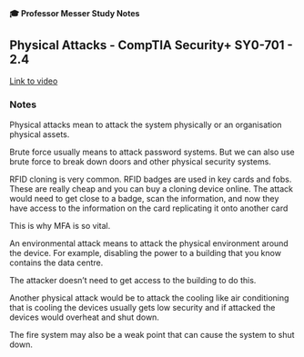 #### 🎓 Professor Messer Study Notes

## Physical Attacks - CompTIA Security+ SY0-701 - 2.4

[Link to video](https://youtu.be/oIpOuTX2HRs?si=t9oLZQZfYwlVmTax)

### Notes

Physical attacks mean to attack the system physically or an organisation physical assets.

Brute force usually means to attack password systems. But we can also use brute force to break down doors and other physical security systems.

RFID cloning is very common. RFID badges are used in key cards and fobs. These are really cheap and you can buy a cloning device online. The attack would need to get close to a badge, scan the information, and now they have access to the information on the card replicating it onto another card 

This is why MFA is so vital.

An environmental attack means to attack the physical environment around the device. For example, disabling the power to a building that you know contains the data centre.

The attacker doesn’t need to get access to the building to do this.

Another physical attack would be to attack the cooling like air conditioning that is cooling the devices usually gets low security and if attacked the devices would overheat and shut down.

 The fire system may also be a weak point that can cause the system to shut down.

